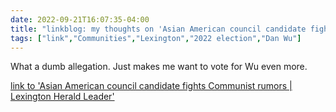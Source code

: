 ---date: 2022-09-21T16:07:35-04:00title: "linkblog: my thoughts on 'Asian American council candidate fights Communist rumors | Lexington Herald Leader'"tags: ["link","Communities","Lexington","2022 election","Dan Wu"]---What a dumb allegation. Just makes me want to vote for Wu even more. [link to 'Asian American council candidate fights Communist rumors | Lexington Herald Leader'](https://www.kentucky.com/news/local/counties/fayette-county/article266107211.html)